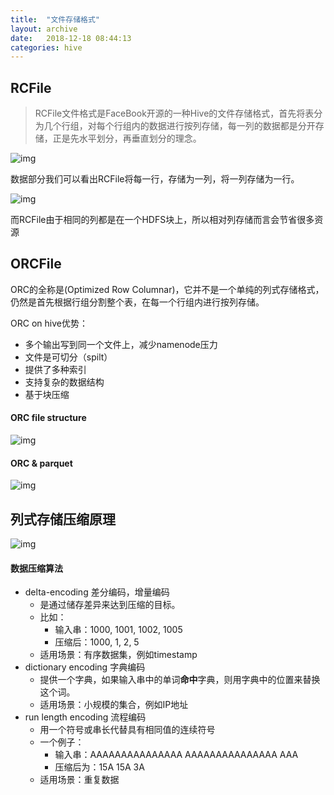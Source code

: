 ```yaml
---
title:  "文件存储格式"
layout: archive
date:   2018-12-18 08:44:13
categories: hive
---
```


## RCFile
> RCFile文件格式是FaceBook开源的一种Hive的文件存储格式，首先将表分为几个行组，对每个行组内的数据进行按列存储，每一列的数据都是分开存储，正是先水平划分，再垂直划分的理念。

![img](https://xlactive-1258062314.cos.ap-chengdu.myqcloud.com/RFCile.jpg)  

数据部分我们可以看出RCFile将每一行，存储为一列，将一列存储为一行。 

![img](https://xlactive-1258062314.cos.ap-chengdu.myqcloud.com/RCFile2.jpg)  

而RCFile由于相同的列都是在一个HDFS块上，所以相对列存储而言会节省很多资源

## ORCFile
ORC的全称是(Optimized Row Columnar)，它并不是一个单纯的列式存储格式，仍然是首先根据行组分割整个表，在每一个行组内进行按列存储。    

ORC on hive优势：
- 多个输出写到同一个文件上，减少namenode压力
- 文件是可切分（spilt）
- 提供了多种索引
- 支持复杂的数据结构
- 基于块压缩

#### ORC file structure

![img](https://xlactive-1258062314.cos.ap-chengdu.myqcloud.com/OrcFileLayout.png)

#### ORC & parquet

![img](https://xlactive-1258062314.cos.ap-chengdu.myqcloud.com/orc_and_parquet.png)

## 列式存储压缩原理

![img](https://xlactive-1258062314.cos.ap-chengdu.myqcloud.com/encoding.png)    

#### 数据压缩算法

- delta-encoding 差分编码，增量编码
    - 是通过储存差异来达到压缩的目标。
    - 比如：
        - 输入串：1000, 1001, 1002, 1005
        - 压缩后：1000, 1, 2, 5 
    - 适用场景：有序数据集，例如timestamp
- dictionary encoding 字典编码
    - 提供一个字典，如果输入串中的单词**命中**字典，则用字典中的位置来替换这个词。
    - 适用场景：小规模的集合，例如IP地址
-  run length encoding 流程编码
    - 用一个符号或串长代替具有相同值的连续符号
    - 一个例子：
        - 输入串：AAAAAAAAAAAAAAA AAAAAAAAAAAAAAA AAA
        - 压缩后为：15A 15A 3A
    - 适用场景：重复数据

